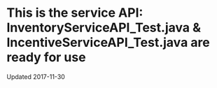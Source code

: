 # This is the service API: InventoryServiceAPI_Test.java & IncentiveServiceAPI_Test.java are ready for use
Updated 2017-11-30
